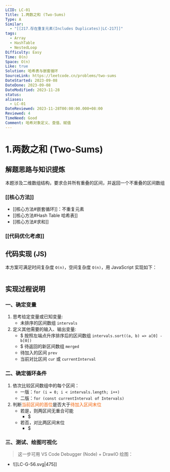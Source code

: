 ```yaml
---
LCID: LC-01
Title: 1.两数之和 (Two-Sums)
Type: A
Similar:
  - "[[217.存在重复元素(Includes Duplicates)|LC-217]]"
tags:
  - Array
  - HashTable
  - NestedLoop
Difficulty: Easy
Time: O(n)
Space: O(n)
Like: true
Solution: 哈希表与嵌套循环
SourceLink: https://leetcode.cn/problems/two-sums
DateStarted: 2023-09-08
DateDone: 2023-09-08
DateModified: 2023-11-28
status: 
aliases:
  - LC-01
DateReviewed: 2023-11-28T00:00:00.000+08:00
Reviewed: 4
TimeNeed: Good
Comment: 哈希对象定义、查值、赋值
---
```

# 1.两数之和 (Two-Sums)
## 解题思路与知识提炼
本题涉及二维数组结构，要求合并所有重叠的区间，并返回一个不重叠的区间数组
### [[核心方法]]
- [[核心方法#嵌套循环]]：不重复元素
- [[核心方法#Hash Table 哈希表]]
- [[核心方法#求和]]
### [[代码优化考虑]]

## 代码实现 (JS)
本方案可满足时间复杂度 `O(n)`，空间复杂度 `O(n)`，用 JavaScript 实现如下：

```js

```

## 实现过程说明
### 一、确定变量
1. 思考给定变量或已知变量:
	- 未排序的区间数组 `intervals`
2. 定义其他需要的输入、输出变量:
	- $ 按照左端点升序排序后的区间数组 `intervals.sort((a, b) => a[0] - b[0])`
	- $ 待返回的新区间数组 `merged`
	- 待加入的区间 `prev`
	- 当前对比区间 `cur` 或 `currentInterval` 
### 二、确定循环条件
1. 依次比较区间数组中的每个区间：
	- 一版：`for (i = 0; i < intervals.length; i++)`
	- 二版：`for (const currentInterval of Intervals)`
2. 判断<font color=#F36208>当前区间的首位</font>是否大于<font color=#F36208>待加入区间末位</font>
	- 若是，则两区间无重合可能
		- $ 
	- 若否，对比两区间末位
		- $ 
### 三、测试、绘图可视化
> 这一步可用 VS Code Debugger (Node) + DrawIO 绘图：
- ![[LC-G-56.svg|475]]

